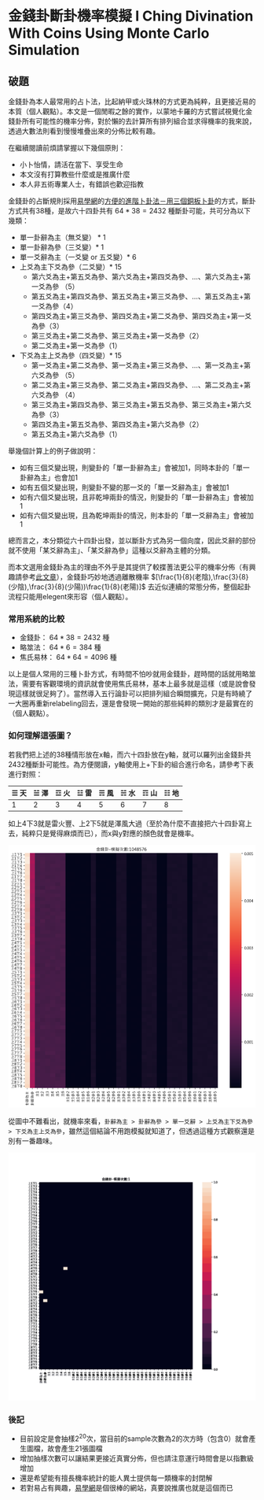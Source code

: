 #  金錢卦斷卦機率模擬 I Ching Divination With Coins Using Monte Carlo Simulation

## 破題

金錢卦為本人最常用的占卜法，比起納甲或火珠林的方式更為純粹，且更接近易的本質（個人觀點）。本文是一個閒暇之餘的實作，以蒙地卡羅的方式嘗試視覺化金錢卦所有可能性的機率分佈，對於懶的去計算所有排列組合並求得機率的我來說，透過大數法則看到慢慢堆疊出來的分佈比較有趣。

在繼續閱讀前煩請掌握以下幾個原則：

- 小卜怡情，請活在當下、享受生命
- 本文沒有打算教些什麼或是推廣什麼
- 本人非五術專業人士，有錯誤也歡迎指教

金錢卦的占斷規則採用[易學網](https://www.eee-learning.com/)的[方便的進階卜卦法－用三個銅板卜卦](https://www.eee-learning.com/content/8)的方式，斷卦方式共有38種，是故六十四卦共有 $64*38=2432$ 種斷卦可能，共可分為以下幾類：

- 單一卦辭為主（無爻變） * 1
- 單一卦辭為參（三爻變）* 1
- 單一爻辭為主（一爻變 or 五爻變）* 6
- 上爻為主下爻為參（二爻變）* 15
  - 第六爻為主+第五爻為參、第六爻為主+第四爻為參、…、第六爻為主+第一爻為參 （5）
  - 第五爻為主+第四爻為參、第五爻為主+第三爻為參、…、第五爻為主+第一爻為參（4）
  - 第四爻為主+第三爻為參、第四爻為主+第二爻為參、第四爻為主+第一爻為參（3）
  - 第三爻為主+第二爻為參、第三爻為主+第一爻為參（2）
  - 第二爻為主+第一爻為參（1）
- 下爻為主上爻為參（四爻變）* 15
  - 第一爻為主+第二爻為參、第一爻為主+第三爻為參、…、第一爻為主+第六爻為參 （5）
  - 第二爻為主+第三爻為參、第二爻為主+第四爻為參、…、第二爻為主+第六爻為參 （4）
  - 第三爻為主+第四爻為參、第三爻為主+第五爻為參、第三爻為主+第六爻為參（3）
  - 第四爻為主+第五爻為參、第四爻為主+第六爻為參（2）
  - 第五爻為主+第六爻為參（1）

舉幾個計算上的例子做說明：

- 如有三個爻變出現，則變卦的「單一卦辭為主」會被加1，同時本卦的「單一卦辭為主」也會加1
- 如有五個爻變出現，則變卦不變的那一爻的「單一爻辭為主」會被加1
- 如有六個爻變出現，且非乾坤兩卦的情況，則變卦的「單一卦辭為主」會被加1
- 如有六個爻變出現，且為乾坤兩卦的情況，則本卦的「單一爻辭為主」會被加1

總而言之，本分類從六十四卦出發，並以斷卦方式為另一個向度，因此爻辭的部份就不使用「某爻辭為主」、「某爻辭為參」這種以爻辭為主體的分類。

而本文選用金錢卦為主的理由不外乎是其提供了較揲蓍法更公平的機率分佈（有興趣請參考[此文章](https://www.eee-learning.com/article/3368)），金錢卦巧妙地透過離散機率 $[\frac{1}{8}(老陰),\frac{3}{8}(少陰),\frac{3}{8}(少陽))\frac{1}{8}(老陽)]$ 去近似連續的常態分佈，整個起卦流程只能用elegent來形容（個人觀點）。

### 常用系統的比較

- 金錢卦： $64*38=2432$ 種
- 略筮法： $64*6=384$ 種
- 焦氏易林： $64*64=4096$ 種

以上是個人常用的三種卜卦方式，有時間不怕吵就用金錢卦，趕時間的話就用略筮法，需要有客觀環境的資訊就會使用焦氏易林，基本上最多就是這樣（或是說會發現這樣就很足夠了）。當然導入五行論卦可以把排列組合瞬間擴充，只是有時繞了一大圈再重新relabeling回去，還是會發現一開始的那些純粹的類別才是最實在的（個人觀點）。

### 如何理解這張圖？

若我們把上述的38種情形放在x軸，而六十四卦放在y軸，就可以羅列出金錢卦共2432種斷卦可能性。為方便閱讀，y軸使用上+下卦的組合進行命名，請參考下表進行對照：

| **☰ 天** | **☱ 澤** | **☲ 火** | **☳ 雷** | **☴ 風** | **☵ 水** | **☶ 山** | **☷ 地** |
| -------- | -------- | -------- | -------- | -------- | -------- | -------- | -------- |
| 1        | 2        | 3        | 4        | 5        | 6        | 7        | 8        |

如上4下3就是雷火豐、上2下5就是澤風大過（至於為什麼不直接把六十四卦寫上去，純粹只是覺得麻煩而已），而x與y對應的顏色就會是機率。

![image-20230515134243445](readme.assets/image-20230515134243445.png)

從圖中不難看出，就機率來看，`卦辭為主 > 卦辭為參 > 單一爻辭 > 上爻為主下爻為參 > 下爻為主上爻為參`，雖然這個結論不用跑模擬就知道了，但透過這種方式觀察還是別有一番趣味。

![金錢卦-HEATMAP](readme.assets/金錢卦-HEATMAP.gif)

### 後記

- 目前設定是會抽樣$2^{20}$次，當目前的sample次數為2的次方時（包含0）就會產生圖檔，故會產生21張圖檔
- 增加抽樣次數可以讓結果更接近真實分佈，但也請注意運行時間會是以指數級增加
- 還是希望能有擅長機率統計的能人異士提供每一類機率的封閉解
- 若對易占有興趣，[易學網](https://www.eee-learning.com/)是個很棒的網站，真要說推廣也就是這個而已
